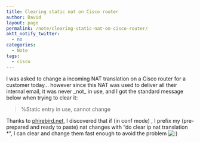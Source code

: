 ```yaml
---
title: Clearing static nat on Cisco router
author: David
layout: page
permalink: /note/clearing-static-nat-on-cisco-router/
aktt_notify_twitter:
  - no
categories:
  - Note
tags:
  - cisco
---
```

I was asked to change a incoming NAT translation on a Cisco router for a customer today&#8230; however since this NAT was used to deliver all their internal email, it was never \_not\_ in use, and I got the standard message below when trying to clear it:

> %Static entry in use, cannot change

Thanks to [phirebird.net][1], I discovered that if (in conf mode) , I prefix my (pre-prepared and ready to paste) nat changes with &#8220;do clear ip nat translation *&#8221;, I can clear and change them fast enough to avoid the problem <img src="https://www.funkypenguin.co.nz/wp-includes/images/smilies/icon_smile.gif" alt=":)" class="wp-smiley" />

 [1]: http://www.phirebird.net/2009/07/cant-remove-ip-nat-entries-on-cisco-router-static-entry-in-use-cannot-remove/ "phirebird.net"
